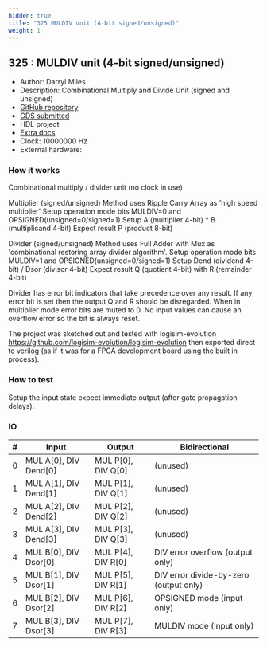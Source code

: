 ```yaml
---
hidden: true
title: "325 MULDIV unit (4-bit signed/unsigned)"
weight: 1
---
```


## 325 : MULDIV unit (4-bit signed/unsigned)

* Author: Darryl Miles
* Description: Combinational Multiply and Divide Unit (signed and unsigned)
* [GitHub repository](https://github.com/dlmiles/tt04-muldiv4)
* [GDS submitted](https://github.com/dlmiles/tt04-muldiv4/actions/runs/6122890324)
* HDL project
* [Extra docs](https://dlmiles.github.io/tt04-muldiv4/)
* Clock: 10000000 Hz
* External hardware: 



### How it works

Combinational multiply / divider unit (no clock in use)

Multiplier (signed/unsigned)
Method uses Ripple Carry Array as 'high speed multiplier'
Setup operation mode bits MULDIV=0 and OPSIGNED(unsigned=0/signed=1)
Setup A (multiplier 4-bit) * B (multiplicand 4-bit)
Expect result P (product 8-bit)

Divider (signed/unsigned)
Method uses Full Adder with Mux as 'combinational restoring array divider algorithm'.
Setup operation mode bits MULDIV=1 and OPSIGNED(unsigned=0/signed=1)
Setup Dend (dividend 4-bit) / Dsor (divisor 4-bit)
Expect result Q (quotient 4-bit) with R (remainder 4-bit)

Divider has error bit indicators that take precedence over any result.
If any error bit is set then the output Q and R should be disregarded.
When in multiplier mode error bits are muted to 0.
No input values can cause an overflow error so the bit is always reset.

The project was sketched out and tested with logisim-evolution
https://github.com/logisim-evolution/logisim-evolution then exported
direct to verilog (as if it was for a FPGA development board using the
built in process).


### How to test

Setup the input state expect immediate output (after gate propagation delays).


### IO

| # | Input        | Output       | Bidirectional      |
|---|--------------|--------------| -------------------|
| 0 | MUL A[0], DIV Dend[0]  | MUL P[0], DIV Q[0] | (unused) |
| 1 | MUL A[1], DIV Dend[1]  | MUL P[1], DIV Q[1] | (unused) |
| 2 | MUL A[2], DIV Dend[2]  | MUL P[2], DIV Q[2] | (unused) |
| 3 | MUL A[3], DIV Dend[3]  | MUL P[3], DIV Q[3] | (unused) |
| 4 | MUL B[0], DIV Dsor[0]  | MUL P[4], DIV R[0] | DIV error overflow (output only) |
| 5 | MUL B[1], DIV Dsor[1]  | MUL P[5], DIV R[1] | DIV error divide-by-zero (output only) |
| 6 | MUL B[2], DIV Dsor[2]  | MUL P[6], DIV R[2] | OPSIGNED mode (input only) |
| 7 | MUL B[3], DIV Dsor[3]  | MUL P[7], DIV R[3] | MULDIV mode (input only) |
